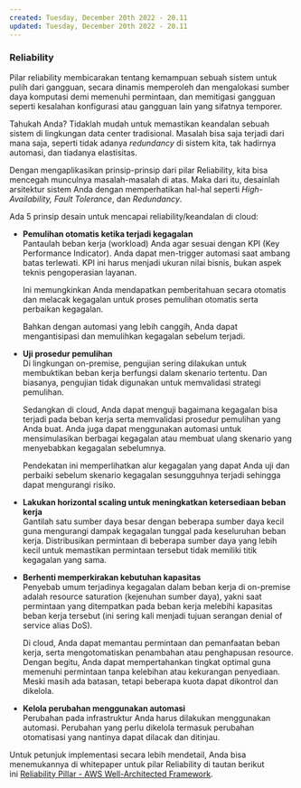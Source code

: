 ```yaml
---
created: Tuesday, December 20th 2022 - 20.11
updated: Tuesday, December 20th 2022 - 20.11
---
```

### Reliability

Pilar reliability membicarakan tentang kemampuan sebuah sistem untuk pulih dari gangguan, secara dinamis memperoleh dan mengalokasi sumber daya komputasi demi memenuhi permintaan, dan memitigasi gangguan seperti kesalahan konfigurasi atau gangguan lain yang sifatnya temporer.

Tahukah Anda? Tidaklah mudah untuk memastikan keandalan sebuah sistem di lingkungan data center tradisional. Masalah bisa saja terjadi dari mana saja, seperti tidak adanya _redundancy_ di sistem kita, tak hadirnya automasi, dan tiadanya elastisitas. 

Dengan mengaplikasikan prinsip-prinsip dari pilar Reliability, kita bisa mencegah munculnya masalah-masalah di atas. Maka dari itu, desainlah arsitektur sistem Anda dengan memperhatikan hal-hal seperti _High-Availability, Fault Tolerance_, dan _Redundancy_.

Ada 5 prinsip desain untuk mencapai reliability/keandalan di cloud:

-   **Pemulihan otomatis ketika terjadi kegagalan**  
    Pantaulah beban kerja (workload) Anda agar sesuai dengan KPI (Key Performance Indicator). Anda dapat men-trigger automasi saat ambang batas terlewati. KPI ini harus menjadi ukuran nilai bisnis, bukan aspek teknis pengoperasian layanan.  
      
    Ini memungkinkan Anda mendapatkan pemberitahuan secara otomatis dan melacak kegagalan untuk proses pemulihan otomatis serta perbaikan kegagalan.  
      
    Bahkan dengan automasi yang lebih canggih, Anda dapat mengantisipasi dan memulihkan kegagalan sebelum terjadi.  
      
    
-   **Uji prosedur pemulihan**  
    Di lingkungan on-premise, pengujian sering dilakukan untuk membuktikan beban kerja berfungsi dalam skenario tertentu. Dan biasanya, pengujian tidak digunakan untuk memvalidasi strategi pemulihan.  
      
    Sedangkan di cloud, Anda dapat menguji bagaimana kegagalan bisa terjadi pada beban kerja serta memvalidasi prosedur pemulihan yang Anda buat. Anda juga dapat menggunakan automasi untuk mensimulasikan berbagai kegagalan atau membuat ulang skenario yang menyebabkan kegagalan sebelumnya.  
      
    Pendekatan ini memperlihatkan alur kegagalan yang dapat Anda uji dan perbaiki sebelum skenario kegagalan sesungguhnya terjadi sehingga dapat mengurangi risiko.  
      
    
-   **Lakukan horizontal scaling untuk meningkatkan ketersediaan beban kerja**  
    Gantilah satu sumber daya besar dengan beberapa sumber daya kecil guna mengurangi dampak kegagalan tunggal pada keseluruhan beban kerja. Distribusikan permintaan di beberapa sumber daya yang lebih kecil untuk memastikan permintaan tersebut tidak memiliki titik kegagalan yang sama.  
      
    
-   **Berhenti memperkirakan kebutuhan kapasitas**  
    Penyebab umum terjadinya kegagalan dalam beban kerja di on-premise adalah resource saturation (kejenuhan sumber daya), yakni saat permintaan yang ditempatkan pada beban kerja melebihi kapasitas beban kerja tersebut (ini sering kali menjadi tujuan serangan denial of service alias DoS).  
      
    Di cloud, Anda dapat memantau permintaan dan pemanfaatan beban kerja, serta mengotomatiskan penambahan atau penghapusan resource. Dengan begitu, Anda dapat mempertahankan tingkat optimal guna memenuhi permintaan tanpa kelebihan atau kekurangan penyediaan. Meski masih ada batasan, tetapi beberapa kuota dapat dikontrol dan dikelola.  
      
    
-   **Kelola perubahan menggunakan automasi**  
    Perubahan pada infrastruktur Anda harus dilakukan menggunakan automasi. Perubahan yang perlu dikelola termasuk perubahan otomatisasi yang nantinya dapat dilacak dan ditinjau.
    

  
Untuk petunjuk implementasi secara lebih mendetail, Anda bisa menemukannya di whitepaper untuk pilar Reliability di tautan berikut ini [Reliability Pillar - AWS Well-Architected Framework](https://docs.aws.amazon.com/wellarchitected/latest/reliability-pillar/welcome.html).